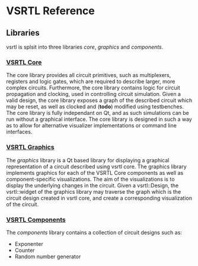 # VSRTL Reference

## Libraries
vsrtl is splsit into three libraries *core*, *graphics* and *components*.

### [VSRTL Core](core.md#top)
The core library provides all circuit primitives, such as multiplexers, registers and logic gates, which are required to describe larger, more complex circuits.
Furthermore, the core library contains logic for circuit propagation and clocking, used in controlling circuit simulation. Given a valid design, the core library exposes a graph of the described circuit which may be reset, as well as clocked and (**todo**) modified using testbenches.
The core library is fully independant on Qt, and as such simulations can be run without a graphical interface. The core library is designed in such a way as to allow for alternative visualizer implementations or command line interfaces.

### [VSRTL Graphics](graphics.md#top)
The *graphics* library is a Qt based library for displaying a graphical representation of a circuit described using vsrtl core. The graphics library implements graphics for each of the VSRTL Core components as well as component-specific visualizations. The aim of the visualizations is to display the underlying changes in the circuit.
Given a vsrtl::Design, the vsrtl::widget of the graphics library may traverse the graph which is the circuit design created in vsrtl core, and create a corresponding visualization of the circuit.

### [VSRTL Components](components.md#top)
The *components* library contains a collection of circuit designs such as:
- Exponenter
- Counter
- Random number generator